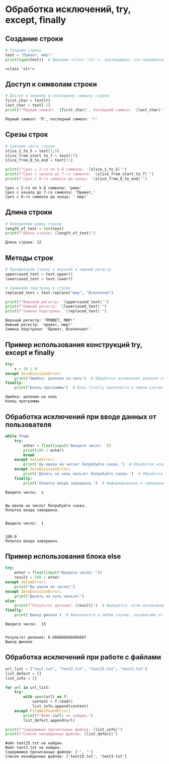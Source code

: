 # Обработка исключений, try, except, finally

## Создание строки


```python
# Создаем строку
text = "Привет, мир!"
print(type(text))  # Выводим <class 'str'>, подтверждая, что переменная text является строкой
```

    <class 'str'>
    

## Доступ к символам строки


```python
# Доступ к первому и последнему символу строки
first_char = text[0]
last_char = text[-1]
print(f"Первый символ: '{first_char}', последний символ: '{last_char}'")
```

    Первый символ: 'П', последний символ: '!'
    

## Срезы строк


```python
# Срезаем часть строки
slice_1_to_5 = text[1:5]
slice_from_start_to_7 = text[:7]
slice_from_8_to_end = text[7:]

print(f"Срез с 2-го по 5-й символы: '{slice_1_to_5}'")
print(f"Срез с начала до 7-го символа: '{slice_from_start_to_7}'")
print(f"Срез с 8-го символа до конца: '{slice_from_8_to_end}'")
```

    Срез с 2-го по 5-й символы: 'риве'
    Срез с начала до 7-го символа: 'Привет,'
    Срез с 8-го символа до конца: ' мир!'
    

## Длина строки


```python
# Определяем длину строки
length_of_text = len(text)
print(f"Длина строки: {length_of_text}")
```

    Длина строки: 12
    

## Методы строк


```python
# Преобразуем строку в верхний и нижний регистр
uppercased_text = text.upper()
lowercased_text = text.lower()

# Заменяем подстроку в строке
replaced_text = text.replace("мир", "Вселенная")

print(f"Верхний регистр: '{uppercased_text}'")
print(f"Нижний регистр: '{lowercased_text}'")
print(f"Замена подстроки: '{replaced_text}'")
```

    Верхний регистр: 'ПРИВЕТ, МИР!'
    Нижний регистр: 'привет, мир!'
    Замена подстроки: 'Привет, Вселенная!'
    

## Пример использования конструкций try, except и finally


```python
try:
    x = 10 / 0
except ZeroDivisionError:
    print("Ошибка: деление на ноль")  # Обработка исключения деления на ноль
finally:
    print("Конец программы")  # Блок finally выполнится в любом случае
```

    Ошибка: деление на ноль
    Конец программы
    

## Обработка исключений при вводе данных от пользователя


```python
while True:
    try:
        enter = float(input('Введите число: '))
        print(100 / enter)
        break
    except ValueError:
        print('Вы ввели не число! Попробуйте снова.')  # Обработка исключения неверного ввода
    except ZeroDivisionError:
        print('Делить на ноль нельзя! Попробуйте снова.')  # Обработка попытки деления на ноль
    finally:
        print('Попытка ввода завершена.')  # Информирование о завершении попытки
```

    Введите число:  s
    

    Вы ввели не число! Попробуйте снова.
    Попытка ввода завершена.
    

    Введите число:  1
    

    100.0
    Попытка ввода завершена.
    

## Пример использования блока else


```python
try:
    enter = float(input("Введите число: "))
    result = 100 / enter
except ValueError:
    print("Вы ввели не число!")
except ZeroDivisionError:
    print("Делить на ноль нельзя!")
else:
    print(f"Результат деления: {result}")  # Выводится, если исключений не возникло
finally:
    print('Вывод финали')  # Выполняется в любом случае, независимо от наличия исключений
```

    Введите число:  15
    

    Результат деления: 6.666666666666667
    Вывод финали
    

## Обработка исключений при работе с файлами


```python
url_list = ["text.txt", "text2.txt", "text25.txt", "text3.txt"]
list_defect = []
list_info = []

for url in url_list:
    try:
        with open(url) as f:
            content = f.read()
            list_info.append(content)
    except FileNotFoundError:
        print(f"Файл {url} не найден.")
        list_defect.append(url)

print(f"Содержимое прочитанных файлов: {list_info}")
print(f"Список ненайденных файлов: {list_defect}")
```

    Файл text25.txt не найден.
    Файл text3.txt не найден.
    Содержимое прочитанных файлов: ['', '']
    Список ненайденных файлов: ['text25.txt', 'text3.txt']
    
